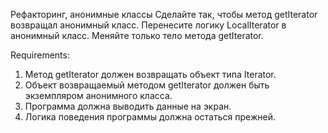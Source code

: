 Рефакторинг, анонимные классы
Сделайте так, чтобы метод getIterator возвращал анонимный класс.
Перенесите логику LocalIterator в анонимный класс.
Меняйте только тело метода getIterator.


Requirements:
1. Метод getIterator должен возвращать объект типа Iterator.
2. Объект возвращаемый методом getIterator должен быть экземпляром анонимного класса.
3. Программа должна выводить данные на экран.
4. Логика поведения программы должна остаться прежней.
